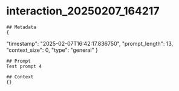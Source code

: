 # interaction_20250207_164217

    ## Metadata
    {
  "timestamp": "2025-02-07T16:42:17.836750",
  "prompt_length": 13,
  "context_size": 0,
  "type": "general"
}

    ## Prompt
    Test prompt 4

    ## Context
    {}
    